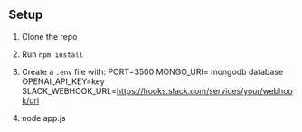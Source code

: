 ## Setup

1. Clone the repo
2. Run `npm install`
3. Create a `.env` file with:
PORT=3500
MONGO_URI= mongodb database
OPENAI_API_KEY=key
SLACK_WEBHOOK_URL=https://hooks.slack.com/services/your/webhook/url

4. node app.js
